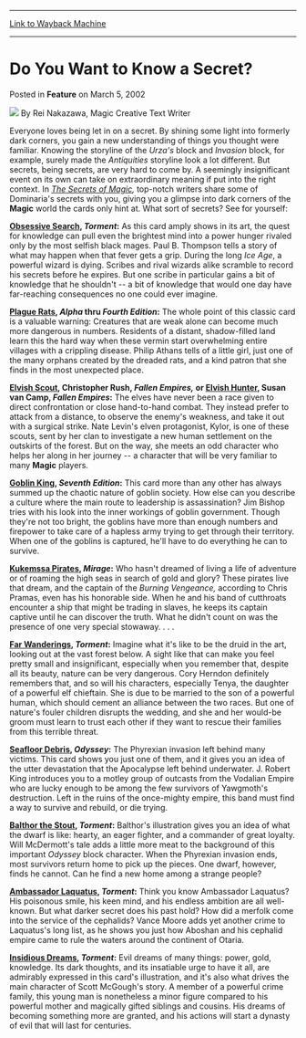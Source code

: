 
---
[Link to Wayback Machine](https://web.archive.org/web/20201022152955/https://magic.wizards.com/en/articles/archive/feature/do-you-want-know-secret-2002-03-05)

[_metadata_:author]:- "Rei Nakazawa"
[_metadata_:description]:- "Everyone loves being let in on a secret. By shining some light into formerly dark corners, you gain a new understanding of things you thought were familiar. Knowing the storyline of the Urza's block and Invasion block, for example, surely made the Antiquities storyline look a lot different. But secrets, being secrets, are very hard to come by. A seemingly insignificant event on its own can take on extraordinary meaning if put into the right context."
[_metadata_:generator]:- "Drupal 7 (http://drupal.org)"
[_metadata_:publish_date]:- "2002-03-05"
[_metadata_:title]:- "Do You Want to Know a Secret?"
[_metadata_:wayback_capture_timestamp]:- "2020-10-22 15:29:55+00:00"
[_metadata_:wayback_raw_url]:- "https://web.archive.org/web/20201022152955id_/https://magic.wizards.com/en/articles/archive/feature/do-you-want-know-secret-2002-03-05"
[_metadata_:wayback_url]:- "https://magic.wizards.com/en/articles/archive/feature/do-you-want-know-secret-2002-03-05"
---


Do You Want to Know a Secret?
=============================



 Posted in **Feature**
 on March 5, 2002 






![](https://media.magic.wizards.com/styles/auth_small/public/generic-avatar-150_331.png)
By Rei Nakazawa, Magic Creative Text Writer











Everyone loves being let in on a secret. By shining some light into formerly dark corners, you gain a new understanding of things you thought were familiar. Knowing the storyline of the *Urza's* block and *Invasion* block, for example, surely made the *Antiquities* storyline look a lot different. But secrets, being secrets, are very hard to come by. A seemingly insignificant event on its own can take on extraordinary meaning if put into the right context. In *[The Secrets of Magic](http://archive.wizards.com/catalog/product.asp?88552),* top-notch writers share some of Dominaria's secrets with you, giving you a glimpse into dark corners of the **Magic** world the cards only hint at. What sort of secrets? See for yourself:

**[Obsessive Search](http://gatherer.wizards.com/Pages/Card/Details.aspx?name=Obsessive+Search), *Torment*:** As this card amply shows in its art, the quest for knowledge can pull even the brightest mind into a power hunger rivaled only by the most selfish black mages. Paul B. Thompson tells a story of what may happen when that fever gets a grip. During the long *Ice Age*, a powerful wizard is dying. Scribes and rival wizards alike scramble to record his secrets before he expires. But one scribe in particular gains a bit of knowledge that he shouldn't -- a bit of knowledge that would one day have far-reaching consequences no one could ever imagine.

**[Plague Rats](http://gatherer.wizards.com/Pages/Card/Details.aspx?name=Plague+Rats), *Alpha* thru *Fourth Edition*:** The whole point of this classic card is a valuable warning: Creatures that are weak alone can become much more dangerous in numbers. Residents of a distant, shadow-filled land learn this the hard way when these vermin start overwhelming entire villages with a crippling disease. Philip Athans tells of a little girl, just one of the many orphans created by the dreaded rats, and a kind patron that she finds in the most unexpected place.

**[Elvish Scout](http://gatherer.wizards.com/Pages/Card/Details.aspx?name=Elvish+Scout), Christopher Rush, *Fallen Empires,* or [Elvish Hunter](http://gatherer.wizards.com/Pages/Card/Details.aspx?name=Elvish+Hunter), Susan van Camp, *Fallen Empires*:** The elves have never been a race given to direct confrontation or close hand-to-hand combat. They instead prefer to attack from a distance, to observe the enemy's weakness, and take it out with a surgical strike. Nate Levin's elven protagonist, Kylor, is one of these scouts, sent by her clan to investigate a new human settlement on the outskirts of the forest. But on the way, she meets an odd character who helps her along in her journey -- a character that will be very familiar to many **Magic** players.

**[Goblin King](http://gatherer.wizards.com/Pages/Card/Details.aspx?name=Goblin+King), *Seventh Edition*:** This card more than any other has always summed up the chaotic nature of goblin society. How else can you describe a culture where the main route to leadership is assassination? Jim Bishop tries with his look into the inner workings of goblin government. Though they're not too bright, the goblins have more than enough numbers and firepower to take care of a hapless army trying to get through their territory. When one of the goblins is captured, he'll have to do everything he can to survive.

**[Kukemssa Pirates](http://gatherer.wizards.com/Pages/Card/Details.aspx?name=Kukemssa+Pirates), *Mirage*:** Who hasn't dreamed of living a life of adventure or of roaming the high seas in search of gold and glory? These pirates live that dream, and the captain of the *Burning Vengeance,* according to Chris Pramas, even has his honorable side. When he and his band of cutthroats encounter a ship that might be trading in slaves, he keeps its captain captive until he can discover the truth. What he didn't count on was the presence of one very special stowaway. . . .

**[Far Wanderings](http://gatherer.wizards.com/Pages/Card/Details.aspx?name=Far+Wanderings), *Torment*:** Imagine what it's like to be the druid in the art, looking out at the vast forest below. A sight like that can make you feel pretty small and insignificant, especially when you remember that, despite all its beauty, nature can be very dangerous. Cory Herndon definitely remembers that, and so will his characters, especially Tenya, the daughter of a powerful elf chieftain. She is due to be married to the son of a powerful human, which should cement an alliance between the two races. But one of nature's fouler children disrupts the wedding, and she and her would-be groom must learn to trust each other if they want to rescue their families from this terrible threat.

**[Seafloor Debris](http://gatherer.wizards.com/Pages/Card/Details.aspx?name=Seafloor+Debris), *Odyssey*:** The Phyrexian invasion left behind many victims. This card shows you just one of them, and it gives you an idea of the utter devastation that the Apocalypse left behind underwater. J. Robert King introduces you to a motley group of outcasts from the Vodalian Empire who are lucky enough to be among the few survivors of Yawgmoth's destruction. Left in the ruins of the once-mighty empire, this band must find a way to survive and rebuild, or die trying.

**[Balthor the Stout](http://gatherer.wizards.com/Pages/Card/Details.aspx?name=Balthor+the+Stout), *Torment*:** Balthor's illustration gives you an idea of what the dwarf is like: hearty, an eager fighter, and a commander of great loyalty. Will McDermott's tale adds a little more meat to the background of this important *Odyssey* block character. When the Phyrexian invasion ends, most survivors return home to pick up the pieces. One dwarf, however, finds he cannot. Can he find a new home among a strange people?

**[Ambassador Laquatus](http://gatherer.wizards.com/Pages/Card/Details.aspx?name=Ambassador+Laquatus), *Torment*:** Think you know Ambassador Laquatus? His poisonous smile, his keen mind, and his endless ambition are all well-known. But what darker secret does his past hold? How did a merfolk come into the service of the cephalids? Vance Moore adds yet another crime to Laquatus's long list, as he shows you just how Aboshan and his cephalid empire came to rule the waters around the continent of Otaria.

**[Insidious Dreams](http://gatherer.wizards.com/Pages/Card/Details.aspx?name=Insidious+Dreams), *Torment*:** Evil dreams of many things: power, gold, knowledge. Its dark thoughts, and its insatiable urge to have it all, are admirably expressed in this card's illustration, and it's also what drives the main character of Scott McGough's story. A member of a powerful crime family, this young man is nonetheless a minor figure compared to his powerful mother and magically gifted siblings and cousins. His dreams of becoming something more are granted, and his actions will start a dynasty of evil that will last for centuries.







